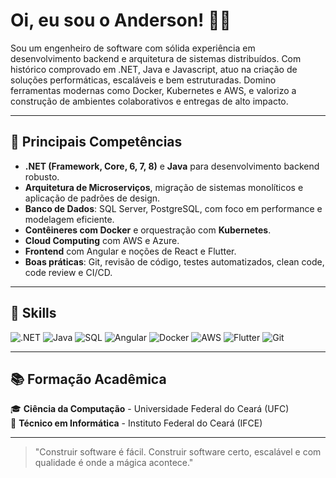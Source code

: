 # Oi, eu sou o Anderson! 👨‍💻

Sou um engenheiro de software com sólida experiência em desenvolvimento backend e arquitetura de sistemas distribuídos. Com histórico comprovado em .NET, Java e Javascript, atuo na criação de soluções performáticas, escaláveis e bem estruturadas. Domino ferramentas modernas como Docker, Kubernetes e AWS, e valorizo a construção de ambientes colaborativos e entregas de alto impacto.

---

## 🚀 Principais Competências

- **.NET (Framework, Core, 6, 7, 8)** e **Java** para desenvolvimento backend robusto.
- **Arquitetura de Microserviços**, migração de sistemas monolíticos e aplicação de padrões de design.
- **Banco de Dados**: SQL Server, PostgreSQL, com foco em performance e modelagem eficiente.
- **Contêineres com Docker** e orquestração com **Kubernetes**.
- **Cloud Computing** com AWS e Azure.
- **Frontend** com Angular e noções de React e Flutter.
- **Boas práticas**: Git, revisão de código, testes automatizados, clean code, code review e CI/CD.

---

## 🧠 Skills

![.NET](https://img.shields.io/badge/-.NET-512BD4?style=for-the-badge&logo=dotnet&logoColor=white)
![Java](https://img.shields.io/badge/-Java-007396?style=for-the-badge&logo=java&logoColor=white)
![SQL](https://img.shields.io/badge/-SQL-4479A1?style=for-the-badge&logo=mysql&logoColor=white)
![Angular](https://img.shields.io/badge/-Angular-DD0031?style=for-the-badge&logo=angular&logoColor=white)
![Docker](https://img.shields.io/badge/-Docker-2496ED?style=for-the-badge&logo=docker&logoColor=white)
![AWS](https://img.shields.io/badge/-AWS-232F3E?style=for-the-badge&logo=amazon-aws)
![Flutter](https://img.shields.io/badge/-Flutter-02569B?style=for-the-badge&logo=flutter&logoColor=white)
![Git](https://img.shields.io/badge/-Git-F05032?style=for-the-badge&logo=git&logoColor=white)

---

## 📚 Formação Acadêmica

🎓 **Ciência da Computação** - Universidade Federal do Ceará (UFC)  
📘 **Técnico em Informática** - Instituto Federal do Ceará (IFCE)

---

> "Construir software é fácil. Construir software certo, escalável e com qualidade é onde a mágica acontece."
